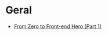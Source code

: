 # Geral

* [From Zero to Front-end Hero (Part 1)
](https://medium.freecodecamp.org/from-zero-to-front-end-hero-part-1-7d4f7f0bff02)
